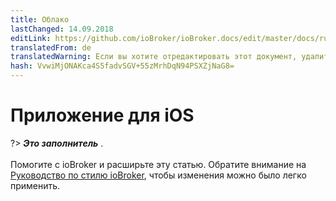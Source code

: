 ```yaml
---
title: Облако
lastChanged: 14.09.2018
editLink: https://github.com/ioBroker/ioBroker.docs/edit/master/docs/ru/cloud/iosapp.md
translatedFrom: de
translatedWarning: Если вы хотите отредактировать этот документ, удалите поле «translationFrom», в противном случае этот документ будет снова автоматически переведен
hash: VvwiMjONAKca4S5fadvSGV+55zMrhDqN94PSXZjNaG8=
---
```

# Приложение для iOS
?> ***Это заполнитель*** .<br><br> Помогите с ioBroker и расширьте эту статью. Обратите внимание на [Руководство по стилю ioBroker](https://www.iobroker.net/#de/documentation/community/styleguidedoc.md), чтобы изменения можно было легко применить.